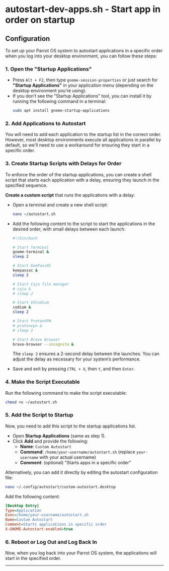 # autostart-dev-apps.sh - Start app in order on startup

## Configuration

To set up your Parrot OS system to autostart applications in a specific order when you log into your desktop environment, you can follow these steps:

### 1. **Open the "Startup Applications"**
   - Press `Alt + F2`, then type `gnome-session-properties` or just search for **"Startup Applications"** in your application menu (depending on the desktop environment you're using).
   - If you don’t see the "Startup Applications" tool, you can install it by running the following command in a terminal:
     ```bash
     sudo apt install gnome-startup-applications
     ```

### 2. **Add Applications to Autostart**
   You will need to add each application to the startup list in the correct order. However, most desktop environments execute all applications in parallel by default, so we'll need to use a workaround for ensuring they start in a specific order.

### 3. **Create Startup Scripts with Delays for Order**
   To enforce the order of the startup applications, you can create a shell script that starts each application with a delay, ensuring they launch in the specified sequence.

   **Create a custom script** that runs the applications with a delay:

   - Open a terminal and create a new shell script:
     ```bash
     nano ~/autostart.sh
     ```
   - Add the following content to the script to start the applications in the desired order, with small delays between each launch:

     ```bash
     #!/bin/bash

     # Start Terminal
     gnome-terminal &
     sleep 2

     # Start KeePassXC
     keepassxc &
     sleep 2

     # Start Caja file manager
     # caja &
     # sleep 2

     # Start VSCodium
     codium &
     sleep 2

     # Start ProtonVPN
     # protonvpn &
     # sleep 2

     # Start Brave Browser
     brave-browser --incognito &
     ```

     The `sleep 2` ensures a 2-second delay between the launches. You can adjust the delay as necessary for your system’s performance.

   - Save and exit by pressing `CTRL + X`, then `Y`, and then `Enter`.

### 4. **Make the Script Executable**
   Run the following command to make the script executable:
   ```bash
   chmod +x ~/autostart.sh
   ```

### 5. **Add the Script to Startup**
   Now, you need to add this script to the startup applications list.

   - Open **Startup Applications** (same as step 1).
   - Click **Add** and provide the following:
     - **Name**: `Custom Autostart`
     - **Command**: `/home/your-username/autostart.sh` (replace `your-username` with your actual username)
     - **Comment**: (optional) "Starts apps in a specific order"

   Alternatively, you can add it directly by editing the autostart configuration file:

   ```bash
   nano ~/.config/autostart/custom-autostart.desktop
   ```

   Add the following content:
   ```ini
   [Desktop Entry]
   Type=Application
   Exec=/home/your-username/autostart.sh
   Name=Custom Autostart
   Comment=Starts applications in specific order
   X-GNOME-Autostart-enabled=true
   ```

### 6. **Reboot or Log Out and Log Back In**
   Now, when you log back into your Parrot OS system, the applications will start in the specified order.

---
